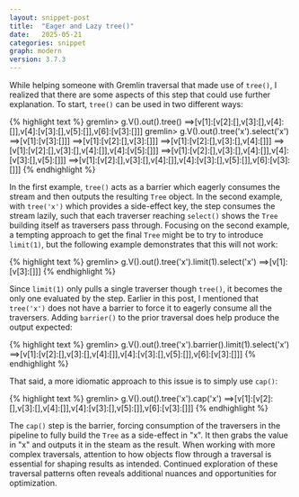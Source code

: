 ```yaml
---
layout: snippet-post
title:  "Eager and Lazy tree()"
date:   2025-05-21
categories: snippet
graph: modern
version: 3.7.3
---
```


While helping someone with Gremlin traversal that made use of `tree()`, I realized that there are some aspects of this step that could use further explanation. To start, `tree()` can be used in two different ways: 

{% highlight text %}
gremlin> g.V().out().tree()
==>[v[1]:[v[2]:[],v[3]:[],v[4]:[]],v[4]:[v[3]:[],v[5]:[]],v[6]:[v[3]:[]]]
gremlin> g.V().out().tree('x').select('x')
==>[v[1]:[v[3]:[]]]
==>[v[1]:[v[2]:[],v[3]:[]]]
==>[v[1]:[v[2]:[],v[3]:[],v[4]:[]]]
==>[v[1]:[v[2]:[],v[3]:[],v[4]:[]],v[4]:[v[5]:[]]]
==>[v[1]:[v[2]:[],v[3]:[],v[4]:[]],v[4]:[v[3]:[],v[5]:[]]]
==>[v[1]:[v[2]:[],v[3]:[],v[4]:[]],v[4]:[v[3]:[],v[5]:[]],v[6]:[v[3]:[]]]
{% endhighlight %}

In the first example, `tree()` acts as a barrier which eagerly consumes the stream and then outputs the resulting `Tree` object. In the second example, with `tree('x')` which provides a side-effect key, the step consumes the stream lazily, such that each traverser reaching `select()` shows the `Tree` building itself as traversers pass through. Focusing on the second example, a tempting approach to get the final `Tree` might be to try to introduce `limit(1)`, but the following example demonstrates that this will not work:

{% highlight text %}
gremlin> g.V().out().tree('x').limit(1).select('x')
==>[v[1]:[v[3]:[]]]
{% endhighlight %}

Since `limit(1)` only pulls a single traverser though `tree()`, it becomes the only one evaluated by the step. Earlier in this post, I mentioned that `tree('x')` does not have a barrier to force it to eagerly consume all the traversers. Adding `barrier()` to the prior traversal does help produce the output expected:

{% highlight text %}
gremlin> g.V().out().tree('x').barrier().limit(1).select('x')
==>[v[1]:[v[2]:[],v[3]:[],v[4]:[]],v[4]:[v[3]:[],v[5]:[]],v[6]:[v[3]:[]]]
{% endhighlight %}

That said, a more idiomatic approach to this issue is to simply use `cap()`:

{% highlight text %}
gremlin> g.V().out().tree('x').cap('x')
==>[v[1]:[v[2]:[],v[3]:[],v[4]:[]],v[4]:[v[3]:[],v[5]:[]],v[6]:[v[3]:[]]]
{% endhighlight %}

The `cap()` step is the barrier, forcing consumption of the traversers in the pipeline to fully build the `Tree` as a side-effect in "x". It then grabs the value in "x" and outputs it in the steam as the result. When working with more complex traversals, attention to how objects flow through a traversal is essential for shaping results as intended. Continued exploration of these traversal patterns often reveals additional nuances and opportunities for optimization.


